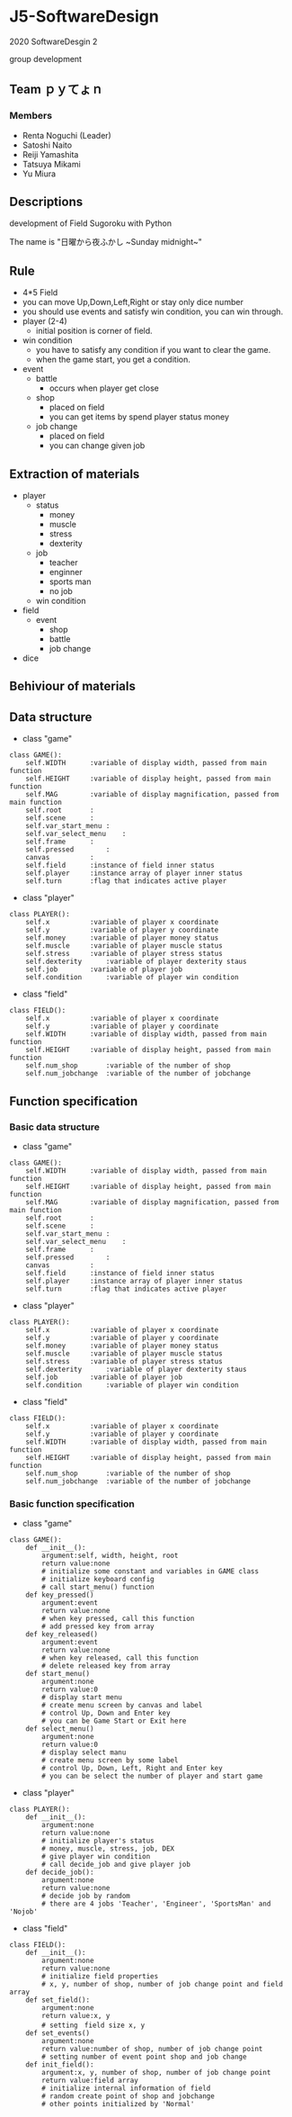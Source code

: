 # J5-SoftwareDesign
2020 SoftwareDesgin 2

group development

## Team ｐｙてょｎ
### Members
 - Renta Noguchi (Leader)
 - Satoshi Naito
 - Reiji Yamashita
 - Tatsuya Mikami
 - Yu Miura

## Descriptions
development of Field Sugoroku with Python

The name is "日曜から夜ふかし \~Sunday midnight\~"

## Rule
 - 4\*5 Field
 - you can move Up,Down,Left,Right or stay only dice number
 - you should use events and satisfy win condition, you can win through.
 - player (2-4)
	 - initial position is corner of field.
 - win condition
	 - you have to satisfy any condition if you want to clear the game.
	 - when the game start, you get a condition.
 - event
	 - battle
		 - occurs when player get close
	 - shop
		 - placed on field
		 - you can get items by spend player status money
	 - job change
		 - placed on field
		 - you can change given job

## Extraction of materials
 - player
	 - status
		 - money
		 - muscle
		 - stress
		 - dexterity
	 - job
		 - teacher
		 - enginner
		 - sports man
		 - no job
	 - win condition
 - field
	 - event
		 - shop
		 - battle
		 - job change
 - dice

## Behiviour of materials

## Data structure
 - class "game"
```
class GAME():
	self.WIDTH		:variable of display width, passed from main function
	self.HEIGHT		:variable of display height, passed from main function
	self.MAG		:variable of display magnification, passed from main function
	self.root		:
	self.scene		:
	self.var_start_menu	:
	self.var_select_menu	:
	self.frame		:
	self.pressed		:
	canvas			:
	self.field		:instance of field inner status
	self.player		:instance array of player inner status
	self.turn		:flag that indicates active player
```
 - class "player"
```
class PLAYER():
	self.x			:variable of player x coordinate
	self.y			:variable of player y coordinate
	self.money		:variable of player money status
	self.muscle		:variable of player muscle status
	self.stress		:variable of player stress status
	self.dexterity		:variable of player dexterity staus
	self.job		:variable of player job
	self.condition		:variable of player win condition
```
 - class "field"
```
class FIELD():
	self.x			:variable of player x coordinate
	self.y			:variable of player y coordinate
	self.WIDTH		:variable of display width, passed from main function
	self.HEIGHT		:variable of display height, passed from main function
	self.num_shop		:variable of the number of shop
	self.num_jobchange	:variable of the number of jobchange
```

## Function specification
### Basic data structure
 - class "game"
```
class GAME():
	self.WIDTH		:variable of display width, passed from main function
	self.HEIGHT		:variable of display height, passed from main function
	self.MAG		:variable of display magnification, passed from main function
	self.root		:
	self.scene		:
	self.var_start_menu	:
	self.var_select_menu	:
	self.frame		:
	self.pressed		:
	canvas			:
	self.field		:instance of field inner status
	self.player		:instance array of player inner status
	self.turn		:flag that indicates active player
```
 - class "player"
```
class PLAYER():
	self.x			:variable of player x coordinate
	self.y			:variable of player y coordinate
	self.money		:variable of player money status
	self.muscle		:variable of player muscle status
	self.stress		:variable of player stress status
	self.dexterity		:variable of player dexterity staus
	self.job		:variable of player job
	self.condition		:variable of player win condition
```
 - class "field"
```
class FIELD():
	self.x			:variable of player x coordinate
	self.y			:variable of player y coordinate
	self.WIDTH		:variable of display width, passed from main function
	self.HEIGHT		:variable of display height, passed from main function
	self.num_shop		:variable of the number of shop
	self.num_jobchange	:variable of the number of jobchange
```

### Basic function specification
 - class "game"
```
class GAME():
	def __init__():
		argument:self, width, height, root
		return value:none
		# initialize some constant and variables in GAME class
		# initialize keyboard config
		# call start_menu() function
	def key_pressed()
		argument:event
		return value:none
		# when key pressed, call this function
		# add pressed key from array
	def key_released()
		argument:event
		return value:none
		# when key released, call this function
		# delete released key from array
	def start_menu()
		argument:none
		return value:0
		# display start menu
		# create menu screen by canvas and label
		# control Up, Down and Enter key
		# you can be Game Start or Exit here
	def select_menu()
		argument:none
		return value:0
		# display select manu
		# create menu screen by some label
		# control Up, Down, Left, Right and Enter key
		# you can be select the number of player and start game
```
 - class "player"
```
class PLAYER():
	def __init__():
		argument:none
		return value:none
		# initialize player's status
		# money, muscle, stress, job, DEX
		# give player win condition
		# call decide_job and give player job
	def decide_job():
		argument:none
		return value:none
		# decide job by random
		# there are 4 jobs 'Teacher', 'Engineer', 'SportsMan' and 'Nojob'
```
 - class "field"
```
class FIELD():
	def __init__():
		argument:none
		return value:none
		# initialize field properties
		# x, y, number of shop, number of job change point and field array
	def set_field():
		argument:none
		return value:x, y
		# setting　field size x, y
	def set_events()
		argument:none
		return value:number of shop, number of job change point
		# setting number of event point shop and job change
	def init_field():
		argument:x, y, number of shop, number of job change point
		return value:field array
		# initialize internal information of field
		# random create point of shop and jobchange
		# other points initialized by 'Normal'
```
